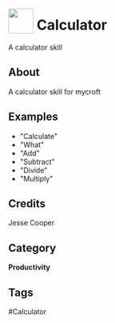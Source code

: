 # <img src="https://raw.githack.com/FortAwesome/Font-Awesome/master/svgs/solid/robot.svg" card_color="#22A7F0" width="50" height="50" style="vertical-align:bottom"/> Calculator
A calculator skill

## About
A calculator skill for mycroft

## Examples
* "Calculate"
* "What"
* "Add"
* "Subtract"
* "Divide"
* "Multiply"

## Credits
Jesse Cooper

## Category
**Productivity**

## Tags
#Calculator

